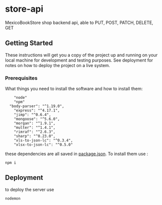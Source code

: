 # store-api
MexicoBookStore shop backend api, able to PUT, POST, PATCH, DELETE, GET

## Getting Started

These instructions will get you a copy of the project up and running on your local machine for development and testing purposes. 
  See deployment for notes on how to deploy the project on a live system.

### Prerequisites

What things you need to install the software and how to install them:
```
    "node"
    "npm"
  "body-parser": "^1.19.0",
    "express": "^4.17.1",
    "jimp": "^0.6.4",
    "mongoose": "^5.6.0",
    "morgan": "^1.9.1",
    "multer": "^1.4.1",
    "rimraf": "^2.6.3",
    "sharp": "^0.23.0",
    "xls-to-json-lc": "^0.3.4",
    "xlsx-to-json-lc": "^0.5.0"
```

  these dependencies are all saved in [package.json](package.json). To install them use :
  ```
  npm i
  ```
  ## Deployment
  to deploy the server use 
  ```
  nodemon
  ```
  
